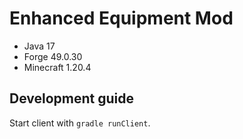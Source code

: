 # Enhanced Equipment Mod

- Java 17
- Forge 49.0.30
- Minecraft 1.20.4

## Development guide

Start client with `gradle runClient`.
